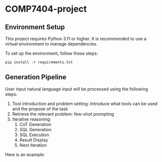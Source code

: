 # COMP7404-project

## Environment Setup

This project requires Python 3.11 or higher. It is recommended to use a virtual environment to manage dependencies.

To set up the environment, follow these steps:

```
pip install -r requirements.txt
```

## Generation Pipeline

User input natural language input will be processed using the following steps:

1. Tool introduction and problem setting: Introduce what tools can be used and the propose of the task
2. Retrieve the relevant problem: few-shot prompting
3. Iterative reasoning:
   1. CoT Generation
   2. SQL Generation
   3. SQL Execution
   4. Result Display
   5. Next iteration
  
Here is an example:
